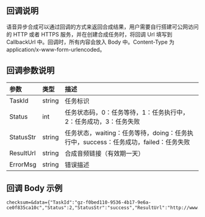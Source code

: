 ## 回调说明
语音异步合成可以通过回调的方式来返回合成结果，用户需要自行搭建可公网访问的 HTTP 或者 HTTPS 服务，并在创建合成任务时，将回调 Url 填写到 CallbackUrl 中。回调时，所有内容会放入 Body 中。Content-Type 为 application/x-www-form-urlencoded。
## 回调参数说明

| 参数      | 类型   | 描述                                                         |
| :-------- | :----- | :----------------------------------------------------------- |
| TaskId    | string | 任务标识                                                   |
| Status    | int    | 任务状态码，0：任务等待，1：任务执行中，2：任务成功，3：任务失败 |
| StatusStr | string | 任务状态，waiting：任务等待，doing：任务执行中，success：任务成功，failed：任务失败 |
| ResultUrl | string | 合成音频链接（有效期一天）                                     |
| ErrorMsg  | string | 错误描述                                                     |

## 回调 Body 示例

```
checksum=&data={"TaskId":"gz-f0bed110-9536-4b17-9e6a-ce0f835ca10c","Status":2,"StatusStr":"success","ResultUrl":"http://www.xxxxtest.com/tts.wav","ErrorMsg":""}
```
